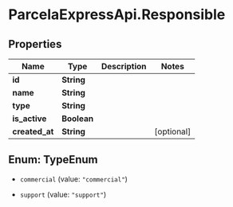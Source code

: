 # ParcelaExpressApi.Responsible

## Properties

Name | Type | Description | Notes
------------ | ------------- | ------------- | -------------
**id** | **String** |  | 
**name** | **String** |  | 
**type** | **String** |  | 
**is_active** | **Boolean** |  | 
**created_at** | **String** |  | [optional] 



## Enum: TypeEnum


* `commercial` (value: `"commercial"`)

* `support` (value: `"support"`)




